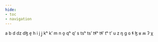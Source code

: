 ```yaml
---
hide:
- toc
- navigation
---
```

a
b
d
dz
dɮ
e̞
h
i
j
j̥
kʰ
kʼ
m
n
o̞
qʰ
qʼ
s
tsʰ
tsʼ
tɬʰ
tɬʼ
tʰ
tʼ
u
z
ŋ
ɡ
ɢ
ɬ
ɮ
ʁ
ʍ
ʔ
χ
